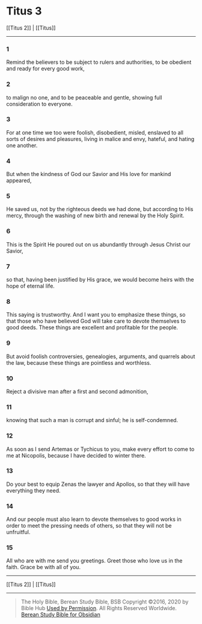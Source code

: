 # Titus 3

[[Titus 2]] | [[Titus]]

---

### 1
Remind the believers to be subject to rulers and authorities, to be obedient and ready for every good work,

### 2
to malign no one, and to be peaceable and gentle, showing full consideration to everyone.

### 3
For at one time we too were foolish, disobedient, misled, enslaved to all sorts of desires and pleasures, living in malice and envy, hateful, and hating one another.

### 4
But when the kindness of God our Savior and His love for mankind appeared,

### 5
He saved us, not by the righteous deeds we had done, but according to His mercy, through the washing of new birth and renewal by the Holy Spirit.

### 6
This is the Spirit He poured out on us abundantly through Jesus Christ our Savior,

### 7
so that, having been justified by His grace, we would become heirs with the hope of eternal life.

### 8
This saying is trustworthy. And I want you to emphasize these things, so that those who have believed God will take care to devote themselves to good deeds. These things are excellent and profitable for the people.

### 9
But avoid foolish controversies, genealogies, arguments, and quarrels about the law, because these things are pointless and worthless.

### 10
Reject a divisive man after a first and second admonition,

### 11
knowing that such a man is corrupt and sinful; he is self-condemned.

### 12
As soon as I send Artemas or Tychicus to you, make every effort to come to me at Nicopolis, because I have decided to winter there.

### 13
Do your best to equip Zenas the lawyer and Apollos, so that they will have everything they need.

### 14
And our people must also learn to devote themselves to good works in order to meet the pressing needs of others, so that they will not be unfruitful.

### 15
All who are with me send you greetings. Greet those who love us in the faith. Grace be with all of you.

---

[[Titus 2]] | [[Titus]]

---

> The Holy Bible, Berean Study Bible, BSB
> Copyright &copy;2016, 2020 by Bible Hub
> [Used by Permission](https://berean.bible/terms.htm). All Rights Reserved Worldwide.
> [Berean Study Bible for Obsidian](https://github.com/gapmiss/berean-study-bible-for-obsidian)</small>

